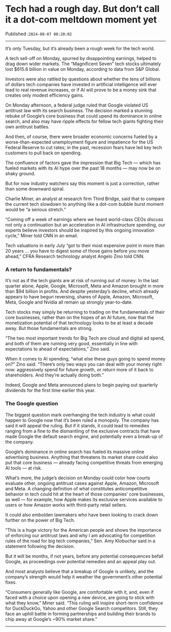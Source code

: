 # Tech had a rough day. But don’t call it a dot-com meltdown moment yet

Published :`2024-08-07 08:20:02`

---

It’s only Tuesday, but it’s already been a rough week for the tech world.

A tech sell-off on Monday, spurred by disappointing earnings, helped to drag down wider markets. The “Magnificent Seven” tech stocks ultimately lost $615.6 billion in value on Monday, according to data from S&P Global.

Investors were also rattled by questions about whether the tens of billions of dollars tech companies have invested in artificial intelligence will ever lead to real revenue increases, or if AI will prove to be a money sink that creates only modest efficiency gains.

On Monday afternoon, a federal judge ruled that Google violated US antitrust law with its search business. The decision marked a stunning rebuke of Google’s core business that could upend its dominance in online search, and also may have ripple effects for fellow tech giants fighting their own antitrust battles.

And then, of course, there were broader economic concerns fueled by a worse-than-expected unemployment figure and impatience for the US Federal Reserve to cut rates; in the past, recession fears have led key tech customers to pull back on spending.

The confluence of factors gave the impression that Big Tech — which has fueled markets with its AI hype over the past 18 months — may now be on shaky ground.

But for now industry watchers say this moment is just a correction, rather than some downward spiral.

Charlie Miner, an analyst at research firm Third Bridge, said that to compare the current tech slowdown to anything like a dot-com bubble burst moment would be “a serious stretch.”

“Coming off a week of earnings where we heard world-class CEOs discuss not only a continuation but an acceleration in AI infrastructure spending, our experts believe investors should be inspired by this ongoing innovation cycle,” Miner told CNN in an email.

Tech valuations in early July “got to their most expensive point in more than 20 years … you have to digest some of those gains before you move ahead,” CFRA Research technology analyst Angelo Zino told CNN.

### A return to fundamentals?

It’s not as if the tech giants are at risk of running out of money: In the last quarter alone, Apple, Google, Microsoft, Meta and Amazon brought in more than $94 billion in profits. And despite yesterday’s decline, which already appears to have begun reversing, shares of Apple, Amazon, Microsoft, Meta, Google and Nvidia all remain up strongly year-to-date.

Tech stocks may simply be returning to trading on the fundamentals of their core businesses, rather than on the hopes of an AI future, now that the monetization potential of that technology looks to be at least a decade away. But those fundamentals are strong.

“The two most important trends for Big Tech are cloud and digital ad spend, and both of them are running very good, essentially in line with expectations to ahead of expectations,” Zino said.

When it comes to AI spending, “what else these guys going to spend money on?” Zino said. “There’s only two ways you can deal with your money right now: aggressively spend for future growth, or return more of it back to shareholders. And they’re actually doing both.”

Indeed, Google and Meta announced plans to begin paying out quarterly dividends for the first time earlier this year.

### The Google question

The biggest question mark overhanging the tech industry is what could happen to Google now that it’s been ruled a monopoly. The company has said it will appeal the ruling. But if it stands, it could lead to remedies ranging from a fine to the dismantling of the exclusive contracts that have made Google the default search engine, and potentially even a break-up of the company.

Google’s dominance in online search has fueled its massive online advertising business. Anything that threatens its market share could also put that core business — already facing competitive threats from emerging AI tools — at risk.

What’s more, the judge’s decision on Monday could color how courts evaluate other, ongoing antitrust cases against Apple, Amazon, Microsoft and Meta. A changing definition of what constitutes anticompetitive behavior in tech could hit at the heart of those companies’ core businesses, as well — for example, how Apple makes its exclusive services available to users or how Amazon works with third-party retail sellers.

It could also embolden lawmakers who have been looking to crack down further on the power of Big Tech.

“This is a huge victory for the American people and shows the importance of enforcing our antitrust laws and why I am advocating for competition rules of the road for big tech companies,” Sen. Amy Klobuchar said in a statement following the decision.

But it will be months, if not years, before any potential consequences befall Google, as proceedings over potential remedies and an appeal play out.

And most analysts believe that a breakup of Google is unlikely, and the company’s strength would help it weather the government’s other potential fixes.

“Consumers generally like Google, are comfortable with it, and, even if faced with a choice upon opening a new device, are going to stick with what they know,” Miner said. “This ruling will inspire short-term confidence for DuckDuckGo, Yahoo and other Google Search competitors. Still, they face an uphill battle in forming partnerships and building their brands to chip away at Google’s ~90% market share.”

---

